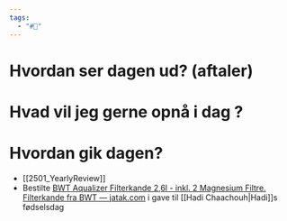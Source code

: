 ```yaml
---
tags:
  - "#📅"
---
```

# Hvordan ser dagen ud? (aftaler)


# Hvad vil jeg gerne opnå i dag ?


# Hvordan gik dagen?
* [[2501_YearlyReview]]
* Bestilte [BWT Aqualizer Filterkande 2,6l - inkl. 2 Magnesium Filtre. Filterkande fra BWT — jatak.com](https://jatak.com/products/bwt-aqualizer-filterkande-2-6l-inkl-2-magnesium-filtre?variant=50231940874589) i gave til [[Hadi Chaachouh|Hadi]]s fødselsdag

